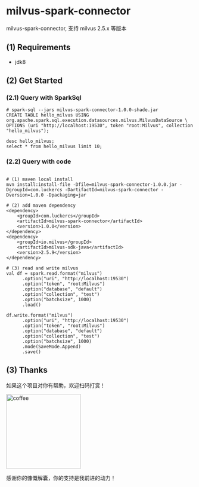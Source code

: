 # milvus-spark-connector

milvus-spark-connector, 支持 milvus 2.5.x 等版本

## (1) Requirements
- jdk8

## (2) Get Started

### (2.1) Query with SparkSql

```shell
# spark-sql --jars milvus-spark-connector-1.0.0-shade.jar
CREATE TABLE hello_milvus USING org.apache.spark.sql.execution.datasources.milvus.MilvusDataSource \
OPTIONS (uri "http://localhost:19530", token "root:Milvus", collection "hello_milvus");

desc hello_milvus;
select * from hello_milvus limit 10;
```

### (2.2) Query with code

```shell

# (1) maven local install
mvn install:install-file -Dfile=milvus-spark-connector-1.0.0.jar -DgroupId=com.luckercs -DartifactId=milvus-spark-connector -Dversion=1.0.0 -Dpackaging=jar

# (2) add maven dependency
<dependency>
    <groupId>com.luckercs</groupId>
    <artifactId>milvus-spark-connector</artifactId>
    <version>1.0.0</version>
</dependency>
<dependency>
    <groupId>io.milvus</groupId>
    <artifactId>milvus-sdk-java</artifactId>
    <version>2.5.9</version>
</dependency>

# (3) read and write milvus
val df = spark.read.format("milvus")
      .option("uri", "http://localhost:19530")
      .option("token", "root:Milvus")
      .option("database", "default")
      .option("collection", "test")
      .option("batchsize", 1000)
      .load()

df.write.format("milvus")
      .option("uri", "http://localhost:19530")
      .option("token", "root:Milvus")
      .option("database", "default")
      .option("collection", "test")
      .option("batchsize", 1000)
      .mode(SaveMode.Append)
      .save()
```
## (3) Thanks

如果这个项目对你有帮助，欢迎扫码打赏！

<img src="images/coffee.png" alt="coffee" width="200" height="200">

感谢你的慷慨解囊，你的支持是我前进的动力！
